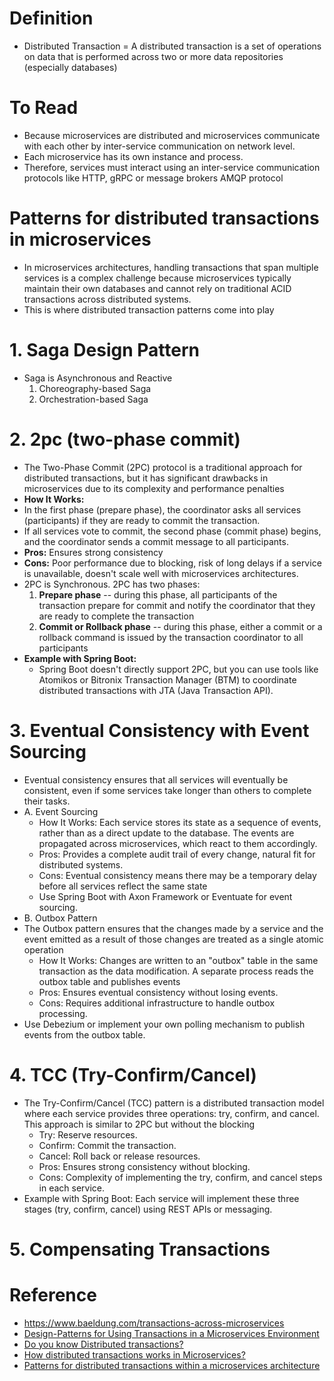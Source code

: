 # Definition
* Distributed Transaction = A distributed transaction is a set of operations on data that is performed across two or more data repositories (especially databases)

# To Read
* Because microservices are distributed and microservices communicate with each other by inter-service communication on network level.
* Each microservice has its own instance and process.
* Therefore, services must interact using an inter-service communication protocols like HTTP, gRPC or message brokers AMQP protocol

# Patterns for distributed transactions in microservices
* In microservices architectures, handling transactions that span multiple services is a complex challenge because microservices typically maintain their own databases and cannot rely on traditional ACID transactions across distributed systems.
* This is where distributed transaction patterns come into play
# 1. Saga Design Pattern
* Saga is Asynchronous and Reactive
   1. Choreography-based Saga
   2. Orchestration-based Saga
# 2. 2pc (two-phase commit)
* The Two-Phase Commit (2PC) protocol is a traditional approach for distributed transactions, but it has significant drawbacks in microservices due to its complexity and performance penalties
* **How It Works:**
* In the first phase (prepare phase), the coordinator asks all services (participants) if they are ready to commit the transaction.
* If all services vote to commit, the second phase (commit phase) begins, and the coordinator sends a commit message to all participants.
* **Pros:** Ensures strong consistency
* **Cons:** Poor performance due to blocking, risk of long delays if a service is unavailable, doesn't scale well with microservices architectures.
* 2PC is Synchronous. 2PC has two phases:
  1. **Prepare phase** -- during this phase, all participants of the transaction prepare for commit and notify the coordinator that they are ready to complete the transaction
  2. **Commit or Rollback phase** -- during this phase, either a commit or a rollback command is issued by the transaction coordinator to all participants
* **Example with Spring Boot:**
    * Spring Boot doesn't directly support 2PC, but you can use tools like Atomikos or Bitronix Transaction Manager (BTM) to coordinate distributed transactions with JTA (Java Transaction API).
# 3. Eventual Consistency with Event Sourcing
* Eventual consistency ensures that all services will eventually be consistent, even if some services take longer than others to complete their tasks.
* A. Event Sourcing
  * How It Works: Each service stores its state as a sequence of events, rather than as a direct update to the database. The events are propagated across microservices, which react to them accordingly.
  * Pros: Provides a complete audit trail of every change, natural fit for distributed systems.
  * Cons: Eventual consistency means there may be a temporary delay before all services reflect the same state
  * Use Spring Boot with Axon Framework or Eventuate for event sourcing.
* B. Outbox Pattern
* The Outbox pattern ensures that the changes made by a service and the event emitted as a result of those changes are treated as a single atomic operation
  * How It Works: Changes are written to an "outbox" table in the same transaction as the data modification. A separate process reads the outbox table and publishes events
  * Pros: Ensures eventual consistency without losing events.
  * Cons: Requires additional infrastructure to handle outbox processing.
* Use Debezium or implement your own polling mechanism to publish events from the outbox table.
# 4. TCC (Try-Confirm/Cancel)
* The Try-Confirm/Cancel (TCC) pattern is a distributed transaction model where each service provides three operations: try, confirm, and cancel. This approach is similar to 2PC but without the blocking
  * Try: Reserve resources.
  * Confirm: Commit the transaction.
  * Cancel: Roll back or release resources.
  * Pros: Ensures strong consistency without blocking.
  * Cons: Complexity of implementing the try, confirm, and cancel steps in each service.
* Example with Spring Boot: Each service will implement these three stages (try, confirm, cancel) using REST APIs or messaging.
# 5. Compensating Transactions



# Reference
* https://www.baeldung.com/transactions-across-microservices
* [Design-Patterns for Using Transactions in a Microservices Environment](https://www.youtube.com/watch?v=HF1RhHx_gu8)
* [Do you know Distributed transactions?](https://www.youtube.com/watch?v=1vjOv_f9L8I)
* [How distributed transactions works in Microservices?](https://www.youtube.com/watch?v=k925c1WN2LA)
* [Patterns for distributed transactions within a microservices architecture](https://developers.redhat.com/blog/2018/10/01/patterns-for-distributed-transactions-within-a-microservices-architecture#)

